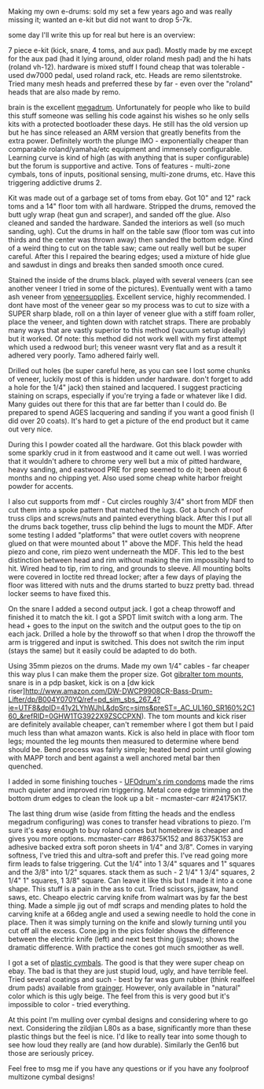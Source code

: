 Making my own e-drums: sold my set a few years ago and was really missing it; wanted an e-kit but did not want to drop 5-7k.

some day I'll write this up for real but here is an overview:

7 piece e-kit (kick, snare, 4 toms, and aux pad). Mostly made by me except for the aux pad (had it lying around, older roland mesh pad) and the hi hats (roland vh-12). hardware is mixed stuff I found cheap that was tolerable - used dw7000 pedal, used roland rack, etc. Heads are remo silentstroke. Tried many mesh heads and preferred these by far - even over the "roland" heads that are also made by remo. 

brain is the excellent [megadrum](http://www.megadrum.info). Unfortunately for people who like to build this stuff someone was selling his code against his wishes so he only sells kits with a protected bootloader these days. He still has the old version up but he has since released an ARM version that greatly benefits from the extra power. Definitely worth the plunge IMO - exponentially cheaper than comparable roland/yamaha/etc equipment and immensely configurable. Learning curve is kind of high (as with anything that is super configurable) but the forum is supportive and active. Tons of features - multi-zone cymbals, tons of inputs, positional sensing, multi-zone drums, etc. Have this triggering addictive drums 2.

Kit was made out of a garbage set of toms from ebay. Got 10" and 12" rack toms and a 14" floor tom with all hardware. Stripped the drums, removed the butt ugly wrap (heat gun and scraper), and sanded off the glue. Also cleaned and sanded the hardware. Sanded the interiors as well (so much sanding, ugh). Cut the drums in half on the table saw (floor tom was cut into thirds and the center was thrown away) then sanded the bottom edge. Kind of a weird thing to cut on the table saw; came out really well but be super careful. After this I repaired the bearing edges; used a mixture of hide glue and sawdust in dings and breaks then sanded smooth once cured. 

Stained the inside of the drums black. played with several veneers (can see another veneer I tried in some of the pictures). Eventually went with a tamo ash veneer from [veneersupplies](http://www.veneersupplies.com). Excellent service, highly recommended. I dont have most of the veneer gear so my process was to cut to size with a SUPER sharp blade, roll on a thin layer of veneer glue with a stiff foam roller, place the veneer, and tighten down with ratchet straps. There are probably many ways that are vastly superior to this method (vacuum setup ideally) but it worked. Of note: this method did not work well with my first attempt which used a redwood burl; this veneer wasnt very flat and as a result it adhered very poorly. Tamo adhered fairly well. 

Drilled out holes (be super careful here, as you can see I lost some chunks of veneer, luckily most of this is hidden under hardware. don't forget to add a hole for the 1/4" jack) then stained and lacquered. I suggest practicing staining on scraps, especially if you're trying a fade or whatever like I did. Many guides out there for this that are far better than I could do. Be prepared to spend AGES lacquering and sanding if you want a good finish (I did over 20 coats). It's hard to get a picture of the end product but it came out very nice.

During this I powder coated all the hardware. Got this black powder with some sparkly crud in it from eastwood and it came out well. I was worried that it wouldn't adhere to chrome very well but a mix of pitted hardware, heavy sanding, and eastwood PRE for prep seemed to do it; been about 6 months and no chipping yet. Also used some cheap white harbor freight powder for accents.

I also cut supports from mdf - Cut circles roughly 3/4" short from MDF then cut them into a spoke pattern that matched the lugs. Got a bunch of roof truss clips and screws/nuts and painted everything black. After this I put all the drums back together, truss clip behind the lugs to mount the MDF. After some testing I added "platforms" that were outlet covers with neoprene glued on that were mounted about 1" above the MDF. This held the head piezo and cone, rim piezo went underneath the MDF. This led to the best distinction between head and rim without making the rim impossibly hard to hit. Wired head to tip, rim to ring, and grounds to sleeve. All mounting bolts were covered in loctite red thread locker; after a few days of playing the floor was littered with nuts and the drums started to buzz pretty bad. thread locker seems to have fixed this. 

On the snare I added a second output jack. I got a cheap throwoff and finished it to match the kit. I got a SPDT limit switch with a long arm. The head + goes to the input on the switch and the output goes to the tip on each jack. Drilled a hole by the throwoff so that when I drop the throwoff the arm is triggered and input is switched. This does not switch the rim input (stays the same) but it easily could be adapted to do both.

Using 35mm piezos on the drums. Made my own 1/4" cables - far cheaper this way plus I can make them the proper size. Got [gibralter tom mounts](http://www.amazon.com/Gibraltar-SC-STL4-L-Rod-Mount-Chrome/dp/B0002F79N4/ref=sr_1_3?s=musical-instruments&ie=UTF8&qid=1459068026&sr=1-3&keywords=gibraltar+tom+mount), snare is in a pdp basket, kick is on a [dw kick riser]http://www.amazon.com/DW-DWCP9908CR-Bass-Drum-Lifter/dp/B004Y070YQ/ref=pd_sim_sbs_267_4?ie=UTF8&dpID=41y2LYhWJhL&dpSrc=sims&preST=_AC_UL160_SR160%2C160_&refRID=0GHW1TG3922X9ZSCCPXN). The tom mounts and kick riser are definitely available cheaper, can't remember where I got them but I paid much less than what amazon wants. Kick is also held in place with floor tom legs; mounted the leg mounts then measured to determine where bend should be. Bend process was fairly simple; heated bend point until glowing with MAPP torch and bent against a well anchored metal bar then quenched. 

I added in some finishing touches - [UFOdrum's rim condoms](http://www.ufodrums.com/category-s/107.htm) made the rims much quieter and improved rim triggering. Metal core edge trimming on the bottom drum edges to clean the look up a bit - mcmaster-carr #24175K17. 

The last thing drum wise (aside from fitting the heads and the endless megadrum configuring) was cones to transfer head vibrations to piezo. I'm sure it's easy enough to buy roland cones but homebrew is cheaper and gives you more options. mcmaster-carr #86375K152 and 86375K153 are adhesive backed extra soft poron sheets in 1/4" and 3/8". Comes in varying softness, I've tried this and ultra-soft and prefer this. I've read going more firm leads to false triggering. Cut the 1/4" into 1 3/4" squares and 1" squares and the 3/8" into 1/2" squares. stack them as such - 2 1/4" 1 3/4" squares, 2 1/4" 1" squares, 1 3/8" square. Can leave it like this but I made it into a cone shape. This stuff is a pain in the ass to cut. Tried scissors, jigsaw, hand saws, etc. Cheapo electric carving knife from walmart was by far the best thing. Made a simple jig out of mdf scraps and mending plates to hold the carving knife at a 66deg angle and used a sewing needle to hold the cone in place. Then it was simply turning on the knife and slowly turning until you cut off all the excess. Cone.jpg in the pics folder shows the difference between the electric knife (left) and next best thing (jigsaw); shows the dramatic difference. With practice the cones got much smoother as well.

I got a set of [plastic cymbals](http://media.guitarcenter.com/is/image/MMGS7/5-Piece-Practice-Cymbal-Set/444926000000000-00-500x500.jpg). The good is that they were super cheap on ebay. The bad is that they are just stupid loud, ugly, and have terrible feel. Tried several coatings and such - best by far was gum rubber (think realfeel drum pads) available from [grainger](https://www.grainger.com/product/GRAINGER-APPROVED-Rubber-Sheet-WP165739/_/N-c1z/Ntt-gum+rubber?EndecaKeyword=gum+rubber&NLSCM=14&searchBar=true&searchRedirect=gum+rubber&sst=All&s_pp=false&picUrl=//static.grainger.com/rp/s/is/image/Grainger/1XWC6_AS01?$smthumb$). However, only available in "natural" color which is this ugly beige. The feel from this is very good but it's impossible to color - tried everything. 

At this point I'm mulling over cymbal designs and considering where to go next. Considering the zildjian L80s as a base, significantly more than these plastic things but the feel is nice. I'd like to really tear into some though to see how loud they really are (and how durable). Similarly the Gen16 but those are seriously pricey.

Feel free to msg me if you have any questions or if you have any foolproof multizone cymbal designs!
